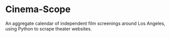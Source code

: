 # Cinema-Scope

An aggregate calendar of independent film screenings around Los Angeles, using Python to scrape theater websites.
